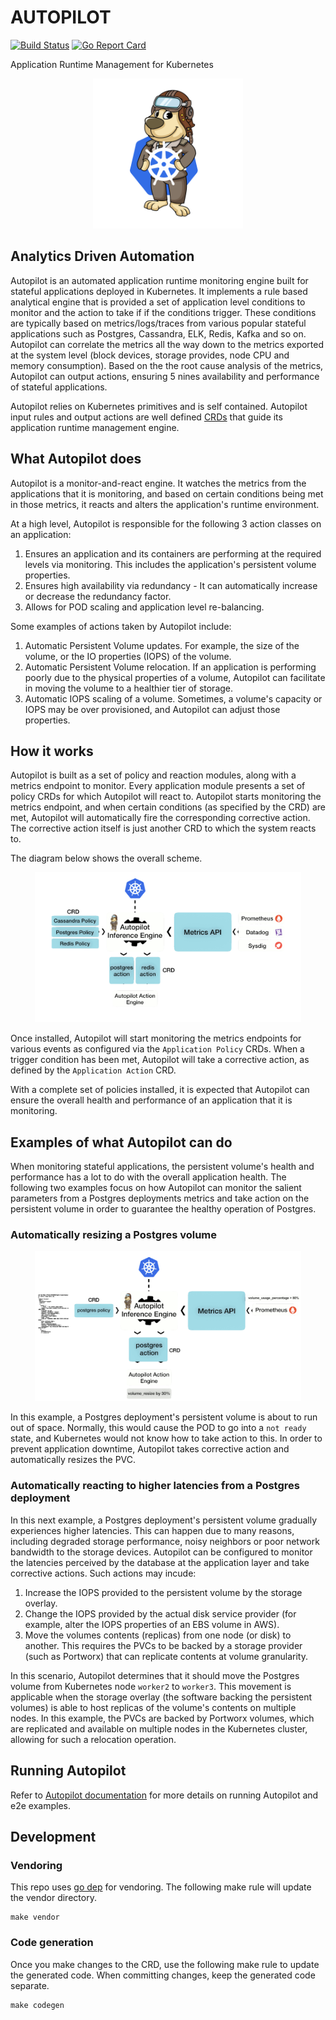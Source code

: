 # AUTOPILOT

[![Build Status](https://travis-ci.org/libopenstorage/autopilot-api.svg?branch=master)](https://travis-ci.org/libopenstorage/autopilot-api)
[![Go Report Card](https://goreportcard.com/badge/github.com/libopenstorage/autopilot-api)](https://goreportcard.com/report/github.com/libopenstorage/autopilot-api)


Application Runtime Management for Kubernetes

<div style="text-align:center"><img src="images/autopilot-mascot.png" alt="Drawing" style="width="240" height="240""/></div>

## Analytics Driven Automation

Autopilot is an automated application runtime monitoring engine built for stateful applications deployed in Kubernetes.  It implements a rule based analytical engine that is provided a set of application level conditions to monitor and the action to take if if the conditions trigger. These conditions are typically based on metrics/logs/traces from various popular stateful applications such as Postgres, Cassandra, ELK, Redis, Kafka and so on. Autopilot can correlate the metrics all the way down to the metrics exported at the system level (block devices, storage provides, node CPU and memory consumption).  Based on the the root cause analysis of the metrics, Autopilot can output actions, ensuring 5 nines availability and performance of stateful applications.

Autopilot relies on Kubernetes primitives and is self contained. Autopilot input rules and output actions are well defined [CRDs](https://kubernetes.io/docs/concepts/extend-kubernetes/api-extension/custom-resources/) that guide its application runtime management engine.

## What Autopilot does

Autopilot is a monitor-and-react engine.  It watches the metrics from the applications that it is monitoring, and based on certain conditions being met in those metrics, it reacts and alters the application's runtime environment.

At a high level, Autopilot is responsible for the following 3 action classes on an application:
1. Ensures an application and its containers are performing at the required levels via monitoring.  This includes the application's persistent volume properties.
2. Ensures high availability via redundancy - It can automatically increase or decrease the redundancy factor.
3. Allows for POD scaling and application level re-balancing.

Some examples of actions taken by Autopilot include:
1. Automatic Persistent Volume updates.  For example, the size of the volume, or the IO properties (IOPS) of the volume.
2. Automatic Persistent Volume relocation.  If an application is performing poorly due to the physical properties of a volume, Autopilot can facilitate in moving the volume to a healthier tier of storage.
3. Automatic IOPS scaling of a volume.  Sometimes, a volume's capacity or IOPS may be over provisioned, and Autopilot can adjust those properties.

## How it works

Autopilot is built as a set of policy and reaction modules, along with a metrics endpoint to monitor.  Every application module presents a set of policy CRDs for which Autopilot will react to.  Autopilot starts monitoring the metrics endpoint, and when certain conditions (as specified by the CRD) are met, Autopilot will automatically fire the corresponding corrective action.  The corrective action itself is just another CRD to which the system reacts to.

The diagram below shows the overall scheme.

<p align="center">
    <img src="images/overview.gif" alt="Drawing" style="width="240" height="240"">
</p>

Once installed, Autopilot will start monitoring the metrics endpoints for various events as configured via the `Application Policy` CRDs.  When a trigger condition has been met, Autopilot will take a corrective action, as defined by the `Application Action` CRD.

With a complete set of policies installed, it is expected that Autopilot can ensure the overall health and performance of an application that it is monitoring.

## Examples of what Autopilot can do

When monitoring stateful applications, the persistent volume's health and performance has a lot to do with the overall application health.  The following two examples focus on how Autopilot can monitor the salient parameters from a Postgres deployments metrics and take action on the persistent volume in order to guarantee the healthy operation of Postgres.

### Automatically resizing a Postgres volume

<p align="center">
    <img src="images/resize.gif" alt="Drawing" style="width="240" height="240"">
</p>

In this example, a Postgres deployment's persistent volume is about to run out of space.  Normally, this would cause the POD to go into a `not ready` state, and Kubernetes would not know how to take action to this.  In order to prevent application downtime, Autopilot takes corrective action and automatically resizes the PVC.

<!--
<p align="center">
    <img style="width="800" height="600"" src="https://libopenstorage.github.io/autopilot/media/autopilot-resize.svg">
</p>
-->

### Automatically reacting to higher latencies from a Postgres deployment

In this next example, a Postgres deployment's persistent volume gradually experiences higher latencies.  This can happen due to many reasons, including degraded storage performance, noisy neighbors or poor network bandwidth to the storage devices.  Autopilot can be configured to monitor the latencies perceived by the database at the application layer and take corrective actions.  Such actions may incude:
1. Increase the IOPS provided to the persistent volume by the storage overlay.
2. Change the IOPS provided by the actual disk service provider (for example, alter the IOPS properties of an EBS volume in AWS).
3. Move the volumes contents (replicas) from one node (or disk) to another.  This requires the PVCs to be backed by a storage provider (such as Portworx) that can replicate contents at volume granularity.

In this scenario, Autopilot determines that it should move the Postgres volume from Kubernetes node `worker2` to `worker3`.  This movement is applicable when the storage overlay (the software backing the persistent volumes) is able to host replicas of the volume's contents on multiple nodes.  In this example, the PVCs are backed by Portworx volumes, which are replicated and available on multiple nodes in the Kubernetes cluster, allowing for such a relocation operation.

<!--
<p align="center">
    <div style="text-align:center"><img src="docs/media/autopilot-rebalance.svg" alt="Drawing" style="width="240" height="240""/></div>
</p>
-->

## Running Autopilot

Refer to [Autopilot documentation](https://docs.portworx.com/portworx-install-with-kubernetes/autopilot/) for more details on running Autopilot and e2e examples.

## Development

### Vendoring

This repo uses [go dep](https://golang.github.io/dep/) for vendoring. The following make rule will update the vendor directory.

```shell
make vendor
```

### Code generation

Once you make changes to the CRD, use the following make rule to update the generated code. When committing changes, keep the generated code separate.

```shell
make codegen
```
